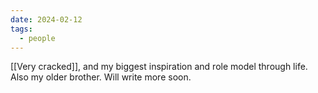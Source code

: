```yaml
---
date: 2024-02-12
tags:
  - people
---
```



[[Very cracked]], and my biggest inspiration and role model through life. Also my older brother. Will write more soon.